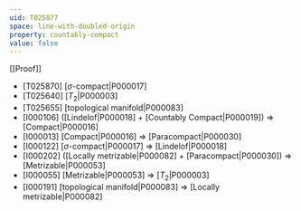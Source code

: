 ```yaml
---
uid: T025877
space: line-with-doubled-origin
property: countably-compact
value: false
---
```

[[Proof]]

* [T025870] [$\sigma$-compact|P000017]
* [T025640] [$T_2$|P000003]
* [T025655] [topological manifold|P000083]
* [I000106] ([Lindelof|P000018] + [Countably Compact|P000019]) => [Compact|P000016]
* [I000013] [Compact|P000016] => [Paracompact|P000030]
* [I000122] [$\sigma$-compact|P000017] => [Lindelof|P000018]
* [I000202] ([Locally metrizable|P000082] + [Paracompact|P000030]) => [Metrizable|P000053]
* [I000055] [Metrizable|P000053] => [$T_2$|P000003]
* [I000191] [topological manifold|P000083] => [Locally metrizable|P000082]

